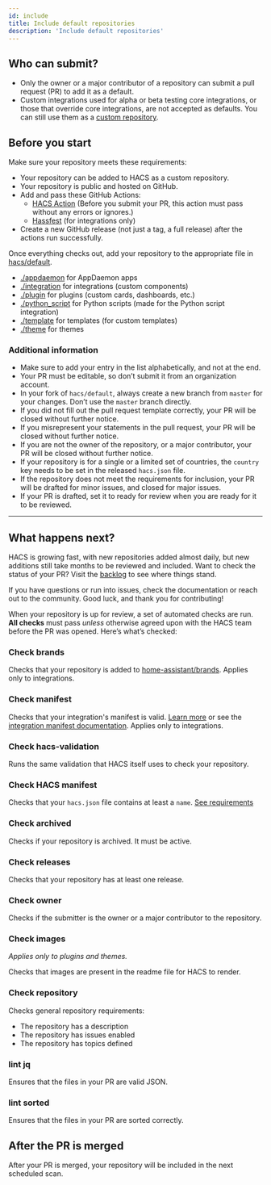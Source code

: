 ```yaml
---
id: include
title: Include default repositories
description: 'Include default repositories'
---
```


## Who can submit?

- Only the owner or a major contributor of a repository can submit a pull request (PR) to add it as a default.
- Custom integrations used for alpha or beta testing core integrations, or those that override core integrations, are not accepted as defaults. You can still use them as a [custom repository](/docs/faq/custom_repositories.md).

## Before you start

Make sure your repository meets these requirements:

- Your repository can be added to HACS as a custom repository.
- Your repository is public and hosted on GitHub.
- Add and pass these GitHub Actions:
    - [HACS Action](https://github.com/hacs/action) (Before you submit your PR, this action must pass without any errors or ignores.)
    - [Hassfest](https://github.com/home-assistant/actions#hassfest) (for integrations only)
- Create a new GitHub release (not just a tag, a full release) after the actions run successfully.

Once everything checks out, add your repository to the appropriate file in [hacs/default](https://github.com/hacs/default).

- [./appdaemon](https://github.com/hacs/default/blob/master/appdaemon) for AppDaemon apps
- [./integration](https://github.com/hacs/default/blob/master/integration) for integrations (custom components)
- [./plugin](https://github.com/hacs/default/blob/master/plugin) for plugins (custom cards, dashboards, etc.)
- [./python_script](https://github.com/hacs/default/blob/master/python_script) for Python scripts (made for the Python script integration)
- [./template](https://github.com/hacs/default/blob/master/template) for templates (for custom templates)
- [./theme](https://github.com/hacs/default/blob/master/theme) for themes


### Additional information

- Make sure to add your entry in the list alphabetically, and not at the end.
- Your PR must be editable, so don’t submit it from an organization account.
- In your fork of `hacs/default`, always create a new branch from `master` for your changes. Don’t use the `master` branch directly.
- If you did not fill out the pull request template correctly, your PR will be closed without further notice.
- If you misrepresent your statements in the pull request, your PR will be closed without further notice.
- If you are not the owner of the repository, or a major contributor, your PR will be closed without further notice.
- If your repository is for a single or a limited set of countries, the `country` key needs to be set in the released `hacs.json` file.
- If the repository does not meet the requirements for inclusion, your PR will be drafted for minor issues, and closed for major issues.
- If your PR is drafted, set it to ready for review when you are ready for it to be reviewed.

---

## What happens next?

HACS is growing fast, with new repositories added almost daily, but new additions still take months to be reviewed and included. Want to check the status of your PR? Visit the [backlog](https://github.com/hacs/default/pulls?q=is%3Apr+is%3Aopen+draft%3Afalse+sort%3Acreated-asc) to see where things stand.

If you have questions or run into issues, check the documentation or reach out to the community. Good luck, and thank you for contributing!

When your repository is up for review, a set of automated checks are run. **All checks** must pass _unless_ otherwise agreed upon with the HACS team before the PR was opened. Here’s what’s checked:

### Check brands

Checks that your repository is added to [home-assistant/brands](https://github.com/home-assistant/brands). Applies only to integrations.

### Check manifest

Checks that your integration's manifest is valid. [Learn more](integration.md#manifestjson) or see the [integration manifest documentation](https://developers.home-assistant.io/docs/creating_integration_manifest). Applies only to integrations.

### Check hacs-validation

Runs the same validation that HACS itself uses to check your repository.

### Check HACS manifest

Checks that your `hacs.json` file contains at least a `name`. [See requirements](https://hacs.xyz/docs/publish/start#hacsjson)

### Check archived

Checks if your repository is archived. It must be active.

### Check releases

Checks that your repository has at least one release.

### Check owner

Checks if the submitter is the owner or a major contributor to the repository.

### Check images

_Applies only to plugins and themes._

Checks that images are present in the readme file for HACS to render. 

### Check repository

Checks general repository requirements:
- The repository has a description
- The repository has issues enabled
- The repository has topics defined

### lint jq

Ensures that the files in your PR are valid JSON.

### lint sorted

Ensures that the files in your PR are sorted correctly.

## After the PR is merged

After your PR is merged, your repository will be included in the next scheduled scan.